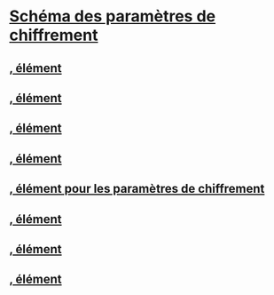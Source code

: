 # [Schéma des paramètres de chiffrement](index.md)
## [<cryptoClasses>, élément](cryptoclasses-element.md)
## [<cryptoClass>, élément](cryptoclass-element.md)
## [<cryptographySettings>, élément](cryptographysettings-element.md)
## [<cryptoNameMapping>, élément](cryptonamemapping-element.md)
## [<mscorlib>, élément pour les paramètres de chiffrement](mscorlib-element-for-cryptography-settings.md)
## [<nameEntry>, élément](nameentry-element.md)
## [<oidEntry>, élément](oidentry-element.md)
## [<oidMap>, élément](oidmap-element.md)
